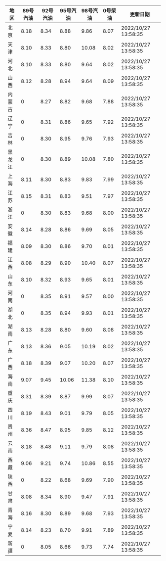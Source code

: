 | 地区 | 89号汽油 | 92号汽油 | 95号汽油 | 98号汽油 | 0号柴油 | 更新日期 |
| --- | --- | --- | --- | --- | --- | --- |
| 北京 | 8.18 | 8.34 | 8.88 | 9.86 | 8.07 | 2022/10/27 13:58:35 |
| 天津 | 8.10 | 8.33 | 8.80 | 10.08 | 8.02 | 2022/10/27 13:58:35 |
| 河北 | 8.10 | 8.33 | 8.80 | 9.64 | 8.02 | 2022/10/27 13:58:35 |
| 山西 | 8.12 | 8.28 | 8.94 | 9.64 | 8.09 | 2022/10/27 13:58:35 |
| 内蒙古 | 0 | 8.27 | 8.82 | 9.68 | 7.88 | 2022/10/27 13:58:35 |
| 辽宁 | 0 | 8.31 | 8.86 | 9.65 | 7.92 | 2022/10/27 13:58:35 |
| 吉林 | 0 | 8.30 | 8.95 | 9.76 | 7.93 | 2022/10/27 13:58:35 |
| 黑龙江 | 0 | 8.30 | 8.89 | 10.08 | 7.80 | 2022/10/27 13:58:35 |
| 上海 | 8.11 | 8.30 | 8.83 | 9.83 | 7.99 | 2022/10/27 13:58:35 |
| 江苏 | 8.15 | 8.31 | 8.83 | 9.51 | 7.97 | 2022/10/27 13:58:35 |
| 浙江 | 0 | 8.30 | 8.83 | 9.68 | 8.00 | 2022/10/27 13:58:35 |
| 安徽 | 8.14 | 8.28 | 8.86 | 9.69 | 8.05 | 2022/10/27 13:58:35 |
| 福建 | 8.09 | 8.30 | 8.86 | 9.70 | 8.01 | 2022/10/27 13:58:35 |
| 江西 | 8.08 | 8.29 | 8.90 | 10.40 | 8.07 | 2022/10/27 13:58:35 |
| 山东 | 8.10 | 8.32 | 8.93 | 9.65 | 8.01 | 2022/10/27 13:58:35 |
| 河南 | 0 | 8.35 | 8.91 | 9.57 | 8.00 | 2022/10/27 13:58:35 |
| 湖北 | 0 | 8.35 | 8.94 | 9.93 | 8.01 | 2022/10/27 13:58:35 |
| 湖南 | 8.13 | 8.28 | 8.80 | 9.60 | 8.08 | 2022/10/27 13:58:35 |
| 广东 | 8.13 | 8.36 | 9.05 | 10.19 | 8.02 | 2022/10/27 13:58:35 |
| 广西 | 8.18 | 8.39 | 9.07 | 10.20 | 8.07 | 2022/10/27 13:58:35 |
| 海南 | 9.07 | 9.45 | 10.06 | 11.38 | 8.10 | 2022/10/27 13:58:35 |
| 重庆 | 8.31 | 8.39 | 8.87 | 9.99 | 8.07 | 2022/10/27 13:58:35 |
| 四川 | 8.19 | 8.43 | 9.01 | 9.79 | 8.05 | 2022/10/27 13:58:35 |
| 贵州 | 8.36 | 8.47 | 8.95 | 9.85 | 8.12 | 2022/10/27 13:58:35 |
| 云南 | 8.18 | 8.48 | 9.11 | 9.79 | 8.08 | 2022/10/27 13:58:35 |
| 西藏 | 9.06 | 9.21 | 9.74 | 10.86 | 8.55 | 2022/10/27 13:58:35 |
| 陕西 | 0 | 8.22 | 8.68 | 9.69 | 7.90 | 2022/10/27 13:58:35 |
| 甘肃 | 8.08 | 8.34 | 8.90 | 9.47 | 7.91 | 2022/10/27 13:58:35 |
| 青海 | 8.16 | 8.30 | 8.89 | 9.68 | 7.93 | 2022/10/27 13:58:35 |
| 宁夏 | 8.14 | 8.23 | 8.70 | 9.91 | 7.89 | 2022/10/27 13:58:35 |
| 新疆 | 0 | 8.05 | 8.66 | 9.73 | 7.74 | 2022/10/27 13:58:35 |
